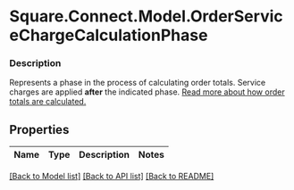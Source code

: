 # Square.Connect.Model.OrderServiceChargeCalculationPhase

### Description

Represents a phase in the process of calculating order totals. Service charges are applied __after__ the indicated phase.  [Read more about how order totals are calculated.](/docs/orders-api/how-it-works#how-totals-are-calculated)

## Properties

Name | Type | Description | Notes
------------ | ------------- | ------------- | -------------



[[Back to Model list]](../README.md#documentation-for-models) [[Back to API list]](../README.md#documentation-for-api-endpoints) [[Back to README]](../README.md)

